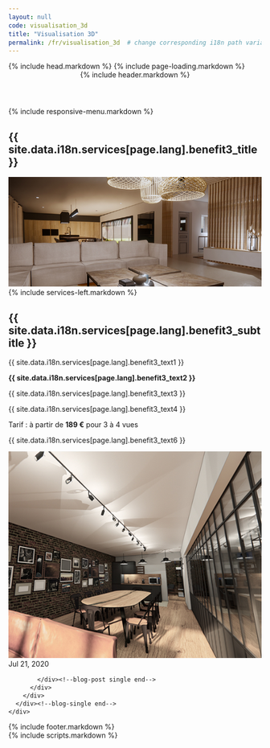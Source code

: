 ```yaml
--- 
layout: null 
code: visualisation_3d 
title: "Visualisation 3D" 
permalink: /fr/visualisation_3d  # change corresponding i18n path variable if permalink changed here! 
---
```

<html lang="fr">
 {% include head.markdown %} 
 <body>
 {% include page-loading.markdown %}
<div class="wrapper">
  <header class="header-bg">
    {% include header.markdown %}
  </header><!--header end-->
  {% include responsive-menu.markdown %}
  <section class="pager-section no-bg style2">
    <div class="container">
      <div class="pager-info">
        <div class="pg-title-head">
          <h2 class="m-0">{{ site.data.i18n.services[page.lang].benefit3_title }}</h2>
        </div>
      </div>
      <div class="pger-imgs no-seduo w-auto">
        <div class="abt-imgz"><img src="/assets/images/images_prestations_570x465_3_entete.jpg" alt="pager3"></div>
      </div><!--pger-imgs end-->
      <div class="clearfix"></div>
    </div>
  </section><!--pager-section end-->
  <section class="page-content pt-0">
    <div class="container">
      <div class="blog-single">
        <div class="row">
          {% include services-left.markdown %}
          <div class="col-lg-8">
            <div class="blog-post single">
              <div class="blog-info">
                <h2 class="blog-title">{{ site.data.i18n.services[page.lang].benefit3_subtitle }}</h2>
                <p>{{ site.data.i18n.services[page.lang].benefit3_text1 }}</p>
                <p style="font-weight:bold;">{{ site.data.i18n.services[page.lang].benefit3_text2 }}</p>
                <p>{{ site.data.i18n.services[page.lang].benefit3_text3 }}</p>
                <p>{{ site.data.i18n.services[page.lang].benefit3_text4 }}</p>
                <p>Tarif : à partir de <span style="font-weight:bold;">189 €</span> pour 3 à 4 vues</p>
                <p>{{ site.data.i18n.services[page.lang].benefit3_text6 }}</p>
                <img src="/assets/images/images_prestations_570x465_3_details.jpg" alt="871x376" class="w-100">
                <span id="current-date">Jul 21, 2020</span>
              </div>
              
            </div><!--blog-post single end-->
          </div>
        </div>
      </div><!--blog-single end-->
    </div>
  </section><!--page-content end-->
  <footer>
    {% include footer.markdown %}
  </footer><!--footer end-->
</div><!--wrapper end-->
{% include scripts.markdown %}

</body>

</html>